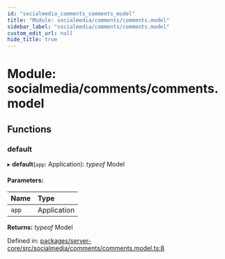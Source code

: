 ```yaml
---
id: "socialmedia_comments_comments_model"
title: "Module: socialmedia/comments/comments.model"
sidebar_label: "socialmedia/comments/comments.model"
custom_edit_url: null
hide_title: true
---
```


# Module: socialmedia/comments/comments.model

## Functions

### default

▸ **default**(`app`: Application): *typeof* Model

#### Parameters:

| Name | Type |
| :------ | :------ |
| `app` | Application |

**Returns:** *typeof* Model

Defined in: [packages/server-core/src/socialmedia/comments/comments.model.ts:8](https://github.com/xr3ngine/xr3ngine/blob/7e8e151f1/packages/server-core/src/socialmedia/comments/comments.model.ts#L8)
